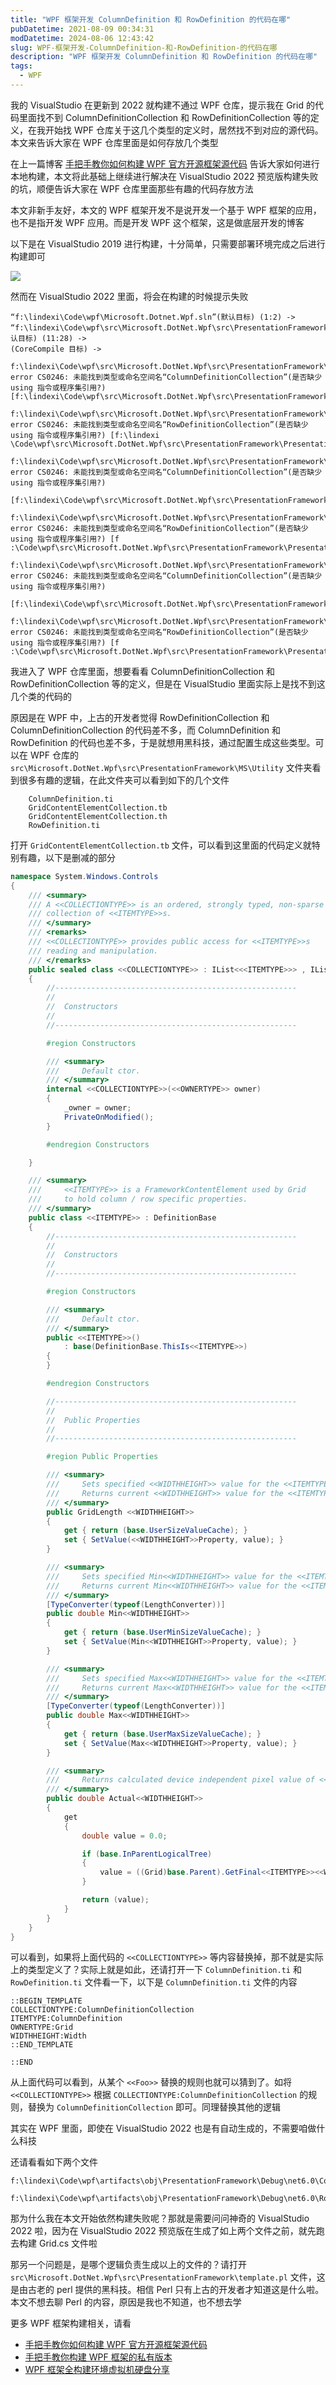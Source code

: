 ```yaml
---
title: "WPF 框架开发 ColumnDefinition 和 RowDefinition 的代码在哪"
pubDatetime: 2021-08-09 00:34:31
modDatetime: 2024-08-06 12:43:42
slug: WPF-框架开发-ColumnDefinition-和-RowDefinition-的代码在哪
description: "WPF 框架开发 ColumnDefinition 和 RowDefinition 的代码在哪"
tags:
  - WPF
---
```





我的 VisualStudio 在更新到 2022 就构建不通过 WPF 仓库，提示我在 Grid 的代码里面找不到 ColumnDefinitionCollection 和 RowDefinitionCollection 等的定义，在我开始找 WPF 仓库关于这几个类型的定义时，居然找不到对应的源代码。本文来告诉大家在 WPF 仓库里面是如何存放几个类型

<!--more-->


<!-- CreateTime:2021/8/9 8:34:31 -->

<!-- 发布 -->

在上一篇博客 [手把手教你如何构建 WPF 官方开源框架源代码](https://blog.lindexi.com/post/%E6%89%8B%E6%8A%8A%E6%89%8B%E6%95%99%E4%BD%A0%E5%A6%82%E4%BD%95%E6%9E%84%E5%BB%BA-WPF-%E5%AE%98%E6%96%B9%E5%BC%80%E6%BA%90%E6%A1%86%E6%9E%B6%E6%BA%90%E4%BB%A3%E7%A0%81.html ) 告诉大家如何进行本地构建，本文将此基础上继续进行解决在 VisualStudio 2022 预览版构建失败的坑，顺便告诉大家在 WPF 仓库里面那些有趣的代码存放方法

本文非新手友好，本文的 WPF 框架开发不是说开发一个基于 WPF 框架的应用，也不是指开发 WPF 应用。而是开发 WPF 这个框架，这是做底层开发的博客

以下是在 VisualStudio 2019 进行构建，十分简单，只需要部署环境完成之后进行构建即可

![](images/img-lindexi%2F202188206162793.jpg)

然而在 VisualStudio 2022 里面，将会在构建的时候提示失败

```
“f:\lindexi\Code\wpf\Microsoft.Dotnet.Wpf.sln”(默认目标) (1:2) ->
“f:\lindexi\Code\wpf\src\Microsoft.DotNet.Wpf\src\PresentationFramework\PresentationFramework.csproj”(默认目标) (11:28) ->
(CoreCompile 目标) ->
  f:\lindexi\Code\wpf\src\Microsoft.DotNet.Wpf\src\PresentationFramework\System\Windows\Controls\Grid.cs(309,16): error CS0246: 未能找到类型或命名空间名“ColumnDefinitionCollection”(是否缺少 using 指令或程序集引用?)
[f:\lindexi\Code\wpf\src\Microsoft.DotNet.Wpf\src\PresentationFramework\PresentationFramework.csproj]
  f:\lindexi\Code\wpf\src\Microsoft.DotNet.Wpf\src\PresentationFramework\System\Windows\Controls\Grid.cs(324,16): error CS0246: 未能找到类型或命名空间名“RowDefinitionCollection”(是否缺少 using 指令或程序集引用?) [f:\lindexi
\Code\wpf\src\Microsoft.DotNet.Wpf\src\PresentationFramework\PresentationFramework.csproj]
  f:\lindexi\Code\wpf\src\Microsoft.DotNet.Wpf\src\PresentationFramework\System\Windows\Controls\Grid.cs(3347,22): error CS0246: 未能找到类型或命名空间名“ColumnDefinitionCollection”(是否缺少 using 指令或程序集引用?)
 [f:\lindexi\Code\wpf\src\Microsoft.DotNet.Wpf\src\PresentationFramework\PresentationFramework.csproj]
  f:\lindexi\Code\wpf\src\Microsoft.DotNet.Wpf\src\PresentationFramework\System\Windows\Controls\Grid.cs(3348,22): error CS0246: 未能找到类型或命名空间名“RowDefinitionCollection”(是否缺少 using 指令或程序集引用?) [f
:\Code\wpf\src\Microsoft.DotNet.Wpf\src\PresentationFramework\PresentationFramework.csproj]
  f:\lindexi\Code\wpf\src\Microsoft.DotNet.Wpf\src\PresentationFramework\System\Windows\Controls\Grid.cs(4151,21): error CS0246: 未能找到类型或命名空间名“ColumnDefinitionCollection”(是否缺少 using 指令或程序集引用?)
 [f:\lindexi\Code\wpf\src\Microsoft.DotNet.Wpf\src\PresentationFramework\PresentationFramework.csproj]
  f:\lindexi\Code\wpf\src\Microsoft.DotNet.Wpf\src\PresentationFramework\System\Windows\Controls\Grid.cs(4152,21): error CS0246: 未能找到类型或命名空间名“RowDefinitionCollection”(是否缺少 using 指令或程序集引用?) [f
:\Code\wpf\src\Microsoft.DotNet.Wpf\src\PresentationFramework\PresentationFramework.csproj]
```

我进入了 WPF 仓库里面，想要看看 ColumnDefinitionCollection 和 RowDefinitionCollection 等的定义，但是在 VisualStudio 里面实际上是找不到这几个类的代码的

原因是在 WPF 中，上古的开发者觉得 RowDefinitionCollection 和 ColumnDefinitionCollection 的代码差不多，而 ColumnDefinition 和 RowDefinition 的代码也差不多，于是就想用黑科技，通过配置生成这些类型。可以在 WPF 仓库的 `src\Microsoft.DotNet.Wpf\src\PresentationFramework\MS\Utility` 文件夹看到很多有趣的逻辑，在此文件夹可以看到如下的几个文件

```
    ColumnDefinition.ti
    GridContentElementCollection.tb
    GridContentElementCollection.th
    RowDefinition.ti
```

打开 `GridContentElementCollection.tb` 文件，可以看到这里面的代码定义就特别有趣，以下是删减的部分

```csharp
namespace System.Windows.Controls
{
    /// <summary>
    /// A <<COLLECTIONTYPE>> is an ordered, strongly typed, non-sparse 
    /// collection of <<ITEMTYPE>>s. 
    /// </summary>
    /// <remarks>
    /// <<COLLECTIONTYPE>> provides public access for <<ITEMTYPE>>s 
    /// reading and manipulation. 
    /// </remarks>
    public sealed class <<COLLECTIONTYPE>> : IList<<<ITEMTYPE>>> , IList
    {
        //------------------------------------------------------
        //
        //  Constructors
        //
        //------------------------------------------------------

        #region Constructors

        /// <summary>
        ///     Default ctor.
        /// </summary>
        internal <<COLLECTIONTYPE>>(<<OWNERTYPE>> owner)
        {
            _owner = owner;
            PrivateOnModified();
        }

        #endregion Constructors

    }

    /// <summary>
    ///     <<ITEMTYPE>> is a FrameworkContentElement used by Grid 
    ///     to hold column / row specific properties.
    /// </summary>
    public class <<ITEMTYPE>> : DefinitionBase
    {
        //------------------------------------------------------
        //
        //  Constructors
        //
        //------------------------------------------------------

        #region Constructors

        /// <summary>
        ///     Default ctor.
        /// </summary>
        public <<ITEMTYPE>>()
            : base(DefinitionBase.ThisIs<<ITEMTYPE>>)
        {
        }

        #endregion Constructors

        //------------------------------------------------------
        //
        //  Public Properties
        //
        //------------------------------------------------------

        #region Public Properties 

        /// <summary>
        ///     Sets specified <<WIDTHHEIGHT>> value for the <<ITEMTYPE>>.
        ///     Returns current <<WIDTHHEIGHT>> value for the <<ITEMTYPE>>. 
        /// </summary>
        public GridLength <<WIDTHHEIGHT>>
        {
            get { return (base.UserSizeValueCache); }
            set { SetValue(<<WIDTHHEIGHT>>Property, value); }
        }

        /// <summary>
        ///     Sets specified Min<<WIDTHHEIGHT>> value for the <<ITEMTYPE>>.
        ///     Returns current Min<<WIDTHHEIGHT>> value for the <<ITEMTYPE>>.
        /// </summary>
        [TypeConverter(typeof(LengthConverter))]
        public double Min<<WIDTHHEIGHT>>
        {
            get { return (base.UserMinSizeValueCache); }
            set { SetValue(Min<<WIDTHHEIGHT>>Property, value); }
        }

        /// <summary>
        ///     Sets specified Max<<WIDTHHEIGHT>> value for the <<ITEMTYPE>>.
        ///     Returns current Max<<WIDTHHEIGHT>> value for the <<ITEMTYPE>>.
        /// </summary>
        [TypeConverter(typeof(LengthConverter))]
        public double Max<<WIDTHHEIGHT>>
        {
            get { return (base.UserMaxSizeValueCache); }
            set { SetValue(Max<<WIDTHHEIGHT>>Property, value); }
        }

        /// <summary>
        ///     Returns calculated device independent pixel value of <<WIDTHHEIGHT>> for the <<ITEMTYPE>>.
        /// </summary>
        public double Actual<<WIDTHHEIGHT>>
        {
            get
            {
                double value = 0.0;

                if (base.InParentLogicalTree)
                {
                    value = ((Grid)base.Parent).GetFinal<<ITEMTYPE>><<WIDTHHEIGHT>>(base.Index);
                }

                return (value);
            }
        }
    }
}
```

可以看到，如果将上面代码的 `<<COLLECTIONTYPE>>` 等内容替换掉，那不就是实际上的类型定义了？实际上就是如此，还请打开一下 `ColumnDefinition.ti` 和 `RowDefinition.ti` 文件看一下，以下是 `ColumnDefinition.ti` 文件的内容

```
::BEGIN_TEMPLATE
COLLECTIONTYPE:ColumnDefinitionCollection
ITEMTYPE:ColumnDefinition
OWNERTYPE:Grid
WIDTHHEIGHT:Width
::END_TEMPLATE

::END
```

从上面代码可以看到，从某个 `<<Foo>>` 替换的规则也就可以猜到了。如将 `<<COLLECTIONTYPE>>` 根据 `COLLECTIONTYPE:ColumnDefinitionCollection` 的规则，替换为 `ColumnDefinitionCollection` 即可。同理替换其他的逻辑

其实在 WPF 里面，即使在 VisualStudio 2022 也是有自动生成的，不需要咱做什么科技

还请看看如下两个文件

```
f:\lindexi\Code\wpf\artifacts\obj\PresentationFramework\Debug\net6.0\ColumnDefinition.cs

f:\lindexi\Code\wpf\artifacts\obj\PresentationFramework\Debug\net6.0\RowDefinition.cs
```

那为什么我在本文开始依然构建失败呢？那就是需要问问神奇的 VisualStudio 2022 啦，因为在 VisualStudio 2022 预览版在生成了如上两个文件之前，就先跑去构建 Grid.cs 文件啦

那另一个问题是，是哪个逻辑负责生成以上的文件的？请打开 `src\Microsoft.DotNet.Wpf\src\PresentationFramework\template.pl` 文件，这是由古老的 perl 提供的黑科技。相信 Perl 只有上古的开发者才知道这是什么啦。本文不想去聊 Perl 的内容，原因是我也不知道，也不想去学

更多 WPF 框架构建相关，请看

- [手把手教你如何构建 WPF 官方开源框架源代码](https://blog.lindexi.com/post/%E6%89%8B%E6%8A%8A%E6%89%8B%E6%95%99%E4%BD%A0%E5%A6%82%E4%BD%95%E6%9E%84%E5%BB%BA-WPF-%E5%AE%98%E6%96%B9%E5%BC%80%E6%BA%90%E6%A1%86%E6%9E%B6%E6%BA%90%E4%BB%A3%E7%A0%81.html ) 
- [手把手教你构建 WPF 框架的私有版本](https://blog.lindexi.com/post/%E6%89%8B%E6%8A%8A%E6%89%8B%E6%95%99%E4%BD%A0%E6%9E%84%E5%BB%BA-WPF-%E6%A1%86%E6%9E%B6%E7%9A%84%E7%A7%81%E6%9C%89%E7%89%88%E6%9C%AC.html)
- [WPF 框架全构建环境虚拟机硬盘分享](https://blog.lindexi.com/post/WPF-%E6%A1%86%E6%9E%B6%E5%85%A8%E6%9E%84%E5%BB%BA%E7%8E%AF%E5%A2%83%E8%99%9A%E6%8B%9F%E6%9C%BA%E7%A1%AC%E7%9B%98%E5%88%86%E4%BA%AB.html)

